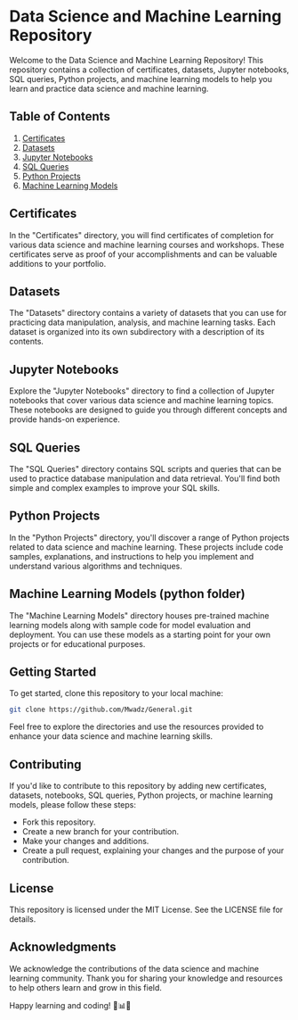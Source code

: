 # Data Science and Machine Learning Repository

Welcome to the Data Science and Machine Learning Repository! This repository contains a collection of certificates, datasets, Jupyter notebooks, SQL queries, Python projects, and machine learning models to help you learn and practice data science and machine learning.

## Table of Contents
1. [Certificates](#certificates)
2. [Datasets](#datasets)
3. [Jupyter Notebooks](#jupyter-notebooks)
4. [SQL Queries](#sql-queries)
5. [Python Projects](#python-projects)
6. [Machine Learning Models](#machine-learning-models)

## Certificates
In the "Certificates" directory, you will find certificates of completion for various data science and machine learning courses and workshops. These certificates serve as proof of your accomplishments and can be valuable additions to your portfolio.

## Datasets
The "Datasets" directory contains a variety of datasets that you can use for practicing data manipulation, analysis, and machine learning tasks. Each dataset is organized into its own subdirectory with a description of its contents.

## Jupyter Notebooks
Explore the "Jupyter Notebooks" directory to find a collection of Jupyter notebooks that cover various data science and machine learning topics. These notebooks are designed to guide you through different concepts and provide hands-on experience.

## SQL Queries
The "SQL Queries" directory contains SQL scripts and queries that can be used to practice database manipulation and data retrieval. You'll find both simple and complex examples to improve your SQL skills.

## Python Projects
In the "Python Projects" directory, you'll discover a range of Python projects related to data science and machine learning. These projects include code samples, explanations, and instructions to help you implement and understand various algorithms and techniques.

## Machine Learning Models (python folder)
The "Machine Learning Models" directory houses pre-trained machine learning models along with sample code for model evaluation and deployment. You can use these models as a starting point for your own projects or for educational purposes.

## Getting Started
To get started, clone this repository to your local machine:

```bash
git clone https://github.com/Mwadz/General.git
```
Feel free to explore the directories and use the resources provided to enhance your data science and machine learning skills.

## Contributing
If you'd like to contribute to this repository by adding new certificates, datasets, notebooks, SQL queries, Python projects, or machine learning models, please follow these steps:

 * Fork this repository.
 * Create a new branch for your contribution.
 * Make your changes and additions.
 * Create a pull request, explaining your changes and the purpose of your contribution.

## License
This repository is licensed under the MIT License. See the LICENSE file for details.

## Acknowledgments
We acknowledge the contributions of the data science and machine learning community. Thank you for sharing your knowledge and resources to help others learn and grow in this field.

Happy learning and coding! 🚀📊🤖






